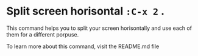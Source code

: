 # Split screen horisontal   `:C-x 2` .

This command helps you to split your screen horisontally and use each of them for a different porpuse.

To learn more about this command, visit the README.md file
